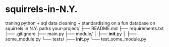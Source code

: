 # squirrels-in-N.Y.
traning python + sql data cleaning + standardising on a fun database on squirrels in N.Y. parks
your-project/
├── README.md
├── requirements.txt
├── .gitignore
├── main.py
├── module/
│   ├── __init__.py
│   ├── some_module.py
└── tests/
    ├── __init__.py
    └── test_some_module.py
